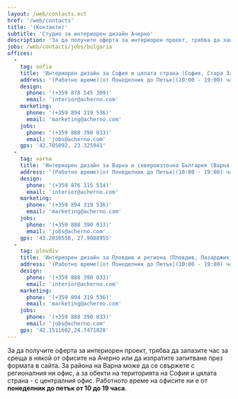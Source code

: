```yaml
---
layout: /web/contacts.ect
href: '/web/contacts'
title: '(Контакти)'
subtitle: 'Студио за интериорен дизайн Ачерно'
description: 'За да получите оферта за интериорен проект, трябва да запазите час за среща в някой от офисите на Ачерно или да изпратите запитване през формата в сайта.'
jobs: /web/contacts/jobs/bulgaria
offices:
  -
    tag: sofia
    title: 'Интериорен дизайн за София и цялата страна (София, Стара Загора, Бургас, Благоевград, Видин, Монтана, Плевен, Ловеч, Габрово, Велико Търново,  Ямбол, Сливен, Перник, Кюстендил)'
    address: '(Работно време)|от Понеделник до Петък|(10:00 - 19:00) часа|София, (бул.Сливница №245)'
    design: 
      phone: '(+359 878 545 309)'
      email: 'interior@acherno.com'
    marketing: 
      phone: '(+359 894 319 536)'
      email: 'marketing@acherno.com'
    jobs: 
      phone: '(+359 888 390 033)'
      email: 'jobs@acherno.com'
    gps: '42.705092, 23.325941'
  -
    tag: varna
    title: 'Интериорен дизайн за Варна и североизточна България (Варна, Добрич, Шумен, Русе, Разград, Търговище, Силистра)'
    address: '(Работно време)|от Понеделник до Петък|(10:00 - 19:00) часа|Варна, (ул. Райко Жинзифов №21)'
    design:
      phone: '(+359 876 115 514)'
      email: 'interior@acherno.com'
    marketing: 
      phone: '(+359 894 319 536)'
      email: 'marketing@acherno.com'
    jobs: 
      phone: '(+359 888 390 033)'
      email: 'jobs@acherno.com'
    gps: '43.2030558, 27.9088955'
  -
    tag: plovdiv
    title: 'Интериорен дизайн за Пловдив и региона (Пловдив, Пазарджик, Димитровград, Смолян, Кърджали, Хасково)'
    address: '(Работно време)|от Понеделник до Петък|(10:00 - 19:00) часа|Пловдив, (бул. 6-ти Септември №152)'
    design:
      phone: '(+359 888 390 033)'
      email: 'interior@acherno.com'
    marketing: 
      phone: '(+359 894 319 536)'
      email: 'marketing@acherno.com'
    jobs: 
      phone: '(+359 888 390 033)'
      email: 'jobs@acherno.com'
    gps: '42.1511602,24.7471828'
---
```

За да получите оферта за интериорен проект, трябва да запазите час за среща в някой от офисите на Ачерно или да изпратите запитване през формата в сайта. За района на Варна може да се свържете с регионалния ни офис, а за обекти на територията на София и цялата страна - с централния офис. Работното време на офисите ни е от **понеделник до петък от 10 до 19 часа**. 
